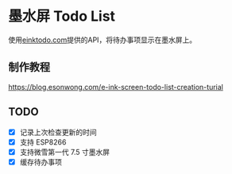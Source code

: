 # 墨水屏 Todo List

使用[einktodo.com](https://einktodo.com)提供的API，将待办事项显示在墨水屏上。

## 制作教程

<https://blog.esonwong.com/e-ink-screen-todo-list-creation-turial>

## TODO

- [x] 记录上次检查更新的时间
- [x] 支持 ESP8266
- [x] 支持微雪第一代 7.5 寸墨水屏
- [x] 缓存待办事项
